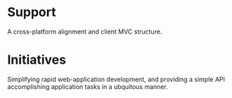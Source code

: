 Support
=======

A cross-platform alignment and client MVC structure.

Initiatives
===========

Simplifying rapid web-application development, and providing a simple API accomplishing application tasks in a ubquitous manner.
